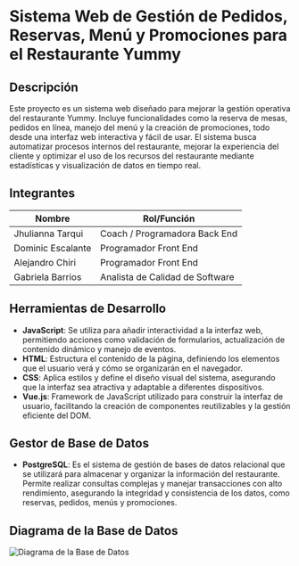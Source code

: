 # Sistema Web de Gestión de Pedidos, Reservas, Menú y Promociones para el Restaurante Yummy

## Descripción
Este proyecto es un sistema web diseñado para mejorar la gestión operativa del restaurante Yummy. Incluye funcionalidades como la reserva de mesas, pedidos en línea, manejo del menú y la creación de promociones, todo desde una interfaz web interactiva y fácil de usar. El sistema busca automatizar procesos internos del restaurante, mejorar la experiencia del cliente y optimizar el uso de los recursos del restaurante mediante estadísticas y visualización de datos en tiempo real.

## Integrantes
| Nombre                        | Rol/Función                    |
| ----------------------------- | ------------------------------ |
| Jhulianna Tarqui               | Coach / Programadora Back End   |
| Dominic Escalante              | Programador Front End           |
| Alejandro Chiri                | Programador Front End           |
| Gabriela Barrios               | Analista de Calidad de Software |

## Herramientas de Desarrollo
- **JavaScript**: Se utiliza para añadir interactividad a la interfaz web, permitiendo acciones como validación de formularios, actualización de contenido dinámico y manejo de eventos.
- **HTML**: Estructura el contenido de la página, definiendo los elementos que el usuario verá y cómo se organizarán en el navegador.
- **CSS**: Aplica estilos y define el diseño visual del sistema, asegurando que la interfaz sea atractiva y adaptable a diferentes dispositivos.
- **Vue.js**: Framework de JavaScript utilizado para construir la interfaz de usuario, facilitando la creación de componentes reutilizables y la gestión eficiente del DOM.

## Gestor de Base de Datos
- **PostgreSQL**: Es el sistema de gestión de bases de datos relacional que se utilizará para almacenar y organizar la información del restaurante. Permite realizar consultas complejas y manejar transacciones con alto rendimiento, asegurando la integridad y consistencia de los datos, como reservas, pedidos, menús y promociones.

## Diagrama de la Base de Datos
![Diagrama de la Base de Datos](diagramaBD.png)

